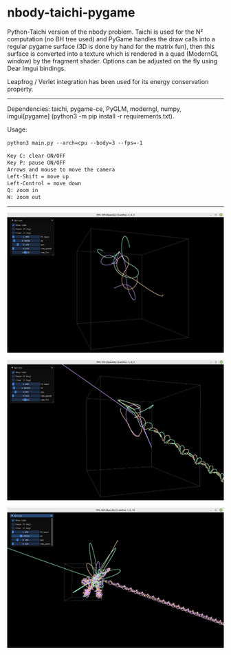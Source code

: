 # nbody-taichi-pygame

Python-Taichi version of the nbody problem. Taichi is used for the N² computation (no BH tree used) and PyGame handles the draw calls into a regular pygame surface (3D is done by hand for the matrix fun), then this surface is converted into a texture which is rendered in a quad (ModernGL window) by the fragment shader. Options can be adjusted on the fly using Dear Imgui bindings.

Leapfrog / Verlet integration has been used for its energy conservation property.

----

Dependencies: taichi, pygame-ce, PyGLM, moderngl, numpy, imgui[pygame] (python3 -m pip install -r requirements.txt).

Usage:

```
python3 main.py --arch=cpu --body=3 --fps=-1
```

```
Key C: clear ON/OFF
Key P: pause ON/OFF
Arrows and mouse to move the camera
Left-Shift = move up
Left-Control = move down
Q: zoom in
W: zoom out
```

----

![1](https://github.com/devpack/nbody-taichi-pygame/blob/main/assets/wiki/1.png)

![2](https://github.com/devpack/nbody-taichi-pygame/blob/main/assets/wiki/2.png)

![3](https://github.com/devpack/nbody-taichi-pygame/blob/main/assets/wiki/3.png)
